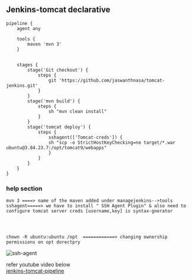 
## Jenkins-tomcat declarative


```
pipeline {
    agent any
    
    tools {
        maven 'mvn 3'
    }
    

    stages {
        stage('Git checkout') {
            steps {
                git 'https://github.com/jaswanthnasa/tomcat-jenkins.git'
            }
        }
        stage('mvn build') {
            steps {
                sh "mvn clean install"
            }
        }
        stage('tomcat deploy') {
            steps {
                sshagent(['Tomcat-creds']) {
                sh "scp -o StrictHostKeyChecking=no target/*.war ubuntu@3.84.23.7:/opt/tomcat9/webapps"
                }
            }
        }
    }
}

```

### help section
```
mvn 3 ====> name of the maven added under managejenkins-->tools
sshagent=====> we have to install " SSH Agent Plugin" & also need to configure tomcat server creds [username,key] is syntax-gnerator




chown -R ubuntu:ubuntu /opt  ============> changing ownership permissions on opt dorectpry

```

![ssh-agent](https://github.com/jaswanthnasa/Jaswanth-DevOps-Documentations/assets/92042814/9be9df4c-d066-42e7-bfac-ca77b924b972)


refer youtube video below  <br/> 
[jenkins-tomcat-pipeline](https://www.youtube.com/watch?v=G_UCeeb5EPc&t=519s)



